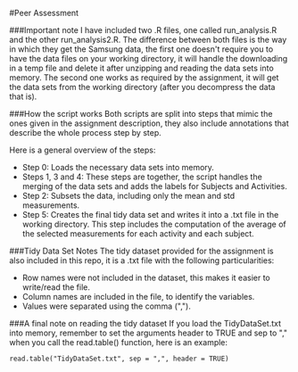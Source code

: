 #Peer Assessment

###Important note
I have included two .R files, one called run_analysis.R and the other run_analysis2.R.
The difference between both files is the way in which they get the Samsung data, the 
first one doesn't require you to have the data files on your working directory, it will
handle the downloading in a temp file and delete it after unzipping and reading the data 
sets into memory. The second one works as required by the assignment, it will get the 
data sets from the working directory (after you decompress the data that is).

###How the script works
Both scripts are split into steps that mimic the ones given in the assignment description, 
they also include annotations that describe the whole process step by step. 

Here is a general overview of the steps:

* Step 0: Loads the necessary data sets into memory.
* Steps 1, 3 and 4: These steps are together, the script handles the merging of the 
   data sets and adds the labels for Subjects and Activities.
* Step 2: Subsets the data, including only the mean and std measurements. 
* Step 5: Creates the final tidy data set and writes it into a .txt file in the working 
   directory. This step includes the computation of the average of the selected measurements 
   for each activity and each subject.
 
###Tidy Data Set Notes
The tidy dataset provided for the assignment is also included in this repo, it is a .txt 
file with the following particularities:

* Row names were not included in the dataset, this makes it easier to write/read the file.
* Column names are included in the file, to identify the variables.
* Values were separated using the comma (",").
  
###A final note on reading the tidy dataset
If you load the TidyDataSet.txt into memory, remember to set the arguments header to TRUE 
and sep to "," when you call the read.table() function, here is an example:

```{r}
read.table("TidyDataSet.txt", sep = ",", header = TRUE)
```
  